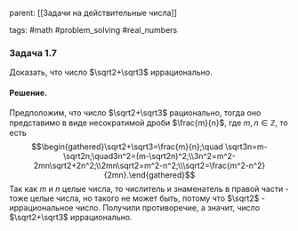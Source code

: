 parent: [[Задачи на действительные числа]]

tags: #math #problem_solving #real_numbers 

### Задача 1.7

Доказать, что число $\sqrt2+\sqrt3$ иррационально.
#### Решение.

Предположим, что число $\sqrt2+\sqrt3$ рационально, тогда оно представимо в виде несократимой дроби $\frac{m}{n}$, где $m,n\in\mathbb{Z}$, то есть$$\begin{gathered}\sqrt2+\sqrt3=\frac{m}{n};\quad \sqrt3n=m-\sqrt2n;\quad3n^2=(m-\sqrt2n)^2;\\3n^2=m^2-2mn\sqrt2+2n^2;\\2mn\sqrt2=m^2-n^2;\\\sqrt2=\frac{m^2-n^2}{2mn}.\end{gathered}$$Так как $m$ и $n$ целые числа, то числитель и знаменатель в правой части - тоже целые числа, но такого не может быть, потому что $\sqrt2$ - иррациональное число. Получили противоречие, а значит, число $\sqrt2+\sqrt3$ иррационально.
